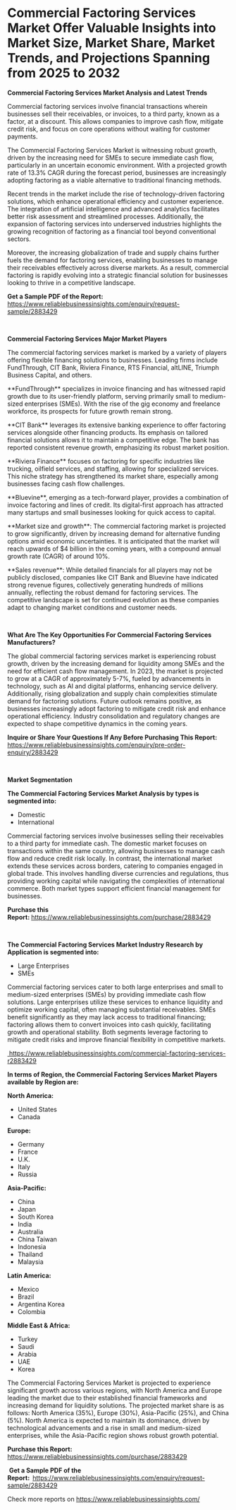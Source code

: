 <p><h1>Commercial Factoring Services Market Offer Valuable Insights into Market Size, Market Share, Market Trends, and Projections Spanning from 2025 to 2032</h1></p><p><strong>Commercial Factoring Services Market Analysis and Latest Trends</strong></p>
<p><p>Commercial factoring services involve financial transactions wherein businesses sell their receivables, or invoices, to a third party, known as a factor, at a discount. This allows companies to improve cash flow, mitigate credit risk, and focus on core operations without waiting for customer payments. </p><p>The Commercial Factoring Services Market is witnessing robust growth, driven by the increasing need for SMEs to secure immediate cash flow, particularly in an uncertain economic environment. With a projected growth rate of 13.3% CAGR during the forecast period, businesses are increasingly adopting factoring as a viable alternative to traditional financing methods. </p><p>Recent trends in the market include the rise of technology-driven factoring solutions, which enhance operational efficiency and customer experience. The integration of artificial intelligence and advanced analytics facilitates better risk assessment and streamlined processes. Additionally, the expansion of factoring services into underserved industries highlights the growing recognition of factoring as a financial tool beyond conventional sectors. </p><p>Moreover, the increasing globalization of trade and supply chains further fuels the demand for factoring services, enabling businesses to manage their receivables effectively across diverse markets. As a result, commercial factoring is rapidly evolving into a strategic financial solution for businesses looking to thrive in a competitive landscape.</p></p>
<p><strong>Get a Sample PDF of the Report:&nbsp;</strong> <a href="https://www.reliablebusinessinsights.com/enquiry/request-sample/2883429?utm_campaign=3134&utm_medium=2&utm_source=Github&utm_content=ia&utm_term=13032025&utm_id=commercial-factoring-services">https://www.reliablebusinessinsights.com/enquiry/request-sample/2883429</a></p>
<p>&nbsp;</p>
<p><strong>Commercial Factoring Services Major Market Players</strong></p>
<p><p>The commercial factoring services market is marked by a variety of players offering flexible financing solutions to businesses. Leading firms include FundThrough, CIT Bank, Riviera Finance, RTS Financial, altLINE, Triumph Business Capital, and others.</p><p>**FundThrough** specializes in invoice financing and has witnessed rapid growth due to its user-friendly platform, serving primarily small to medium-sized enterprises (SMEs). With the rise of the gig economy and freelance workforce, its prospects for future growth remain strong.</p><p>**CIT Bank** leverages its extensive banking experience to offer factoring services alongside other financing products. Its emphasis on tailored financial solutions allows it to maintain a competitive edge. The bank has reported consistent revenue growth, emphasizing its robust market position.</p><p>**Riviera Finance** focuses on factoring for specific industries like trucking, oilfield services, and staffing, allowing for specialized services. This niche strategy has strengthened its market share, especially among businesses facing cash flow challenges.</p><p>**Bluevine**, emerging as a tech-forward player, provides a combination of invoice factoring and lines of credit. Its digital-first approach has attracted many startups and small businesses looking for quick access to capital.</p><p>**Market size and growth**: The commercial factoring market is projected to grow significantly, driven by increasing demand for alternative funding options amid economic uncertainties. It is anticipated that the market will reach upwards of $4 billion in the coming years, with a compound annual growth rate (CAGR) of around 10%.</p><p>**Sales revenue**: While detailed financials for all players may not be publicly disclosed, companies like CIT Bank and Bluevine have indicated strong revenue figures, collectively generating hundreds of millions annually, reflecting the robust demand for factoring services. The competitive landscape is set for continued evolution as these companies adapt to changing market conditions and customer needs.</p></p>
<p>&nbsp;</p>
<p><strong>What Are The Key Opportunities For Commercial Factoring Services Manufacturers?</strong></p>
<p><p>The global commercial factoring services market is experiencing robust growth, driven by the increasing demand for liquidity among SMEs and the need for efficient cash flow management. In 2023, the market is projected to grow at a CAGR of approximately 5-7%, fueled by advancements in technology, such as AI and digital platforms, enhancing service delivery. Additionally, rising globalization and supply chain complexities stimulate demand for factoring solutions. Future outlook remains positive, as businesses increasingly adopt factoring to mitigate credit risk and enhance operational efficiency. Industry consolidation and regulatory changes are expected to shape competitive dynamics in the coming years.</p></p>
<p><strong>Inquire or Share Your Questions If Any Before Purchasing This Report:</strong> <a href="https://www.reliablebusinessinsights.com/enquiry/pre-order-enquiry/2883429?utm_campaign=3134&utm_medium=2&utm_source=Github&utm_content=ia&utm_term=13032025&utm_id=commercial-factoring-services">https://www.reliablebusinessinsights.com/enquiry/pre-order-enquiry/2883429</a></p>
<p>&nbsp;</p>
<p><strong>Market Segmentation</strong></p>
<p><strong>The Commercial Factoring Services Market Analysis by types is segmented into:</strong></p>
<p><ul><li>Domestic</li><li>International</li></ul></p>
<p><p>Commercial factoring services involve businesses selling their receivables to a third party for immediate cash. The domestic market focuses on transactions within the same country, allowing businesses to manage cash flow and reduce credit risk locally. In contrast, the international market extends these services across borders, catering to companies engaged in global trade. This involves handling diverse currencies and regulations, thus providing working capital while navigating the complexities of international commerce. Both market types support efficient financial management for businesses.</p></p>
<p><strong>Purchase this Report:&nbsp;</strong><a href="https://www.reliablebusinessinsights.com/purchase/2883429?utm_campaign=3134&utm_medium=2&utm_source=Github&utm_content=ia&utm_term=13032025&utm_id=commercial-factoring-services">https://www.reliablebusinessinsights.com/purchase/2883429</a></p>
<p>&nbsp;</p>
<p><strong>The Commercial Factoring Services Market Industry Research by Application is segmented into:</strong></p>
<p><ul><li>Large Enterprises</li><li>SMEs</li></ul></p>
<p><p>Commercial factoring services cater to both large enterprises and small to medium-sized enterprises (SMEs) by providing immediate cash flow solutions. Large enterprises utilize these services to enhance liquidity and optimize working capital, often managing substantial receivables. SMEs benefit significantly as they may lack access to traditional financing; factoring allows them to convert invoices into cash quickly, facilitating growth and operational stability. Both segments leverage factoring to mitigate credit risks and improve financial flexibility in competitive markets.</p></p>
<p><a href="https://www.reliablebusinessinsights.com/commercial-factoring-services-r2883429?utm_campaign=3134&utm_medium=2&utm_source=Github&utm_content=ia&utm_term=13032025&utm_id=commercial-factoring-services">&nbsp;https://www.reliablebusinessinsights.com/commercial-factoring-services-r2883429</a></p>
<p><strong>In terms of Region, the Commercial Factoring Services Market Players available by Region are:</strong></p>
<p>
    <p> <strong> North America: </strong>
        <ul>
            <li>United States</li>
            <li>Canada</li>
        </ul>
        </p> 
    <p> <strong> Europe: </strong>
        <ul>
            <li>Germany</li>
            <li>France</li>
            <li>U.K.</li>
            <li>Italy</li>
            <li>Russia</li>
        </ul>
        </p> 
    <p> <strong> Asia-Pacific: </strong>
        <ul>
            <li>China</li>
            <li>Japan</li>
            <li>South Korea</li>
            <li>India</li>
            <li>Australia</li>
            <li>China Taiwan</li>
            <li>Indonesia</li>
            <li>Thailand</li>
            <li>Malaysia</li>
        </ul>
        </p> 
    <p> <strong> Latin America: </strong>
        <ul>
            <li>Mexico</li>
            <li>Brazil</li>
            <li>Argentina Korea</li>
            <li>Colombia</li>
        </ul>
        </p> 
    <p> <strong> Middle East & Africa: </strong>
        <ul>
            <li>Turkey</li>
            <li>Saudi</li>
            <li>Arabia</li>
            <li>UAE</li>
            <li>Korea</li>
        </ul>
    </p>
    </p>
<p><p>The Commercial Factoring Services Market is projected to experience significant growth across various regions, with North America and Europe leading the market due to their established financial frameworks and increasing demand for liquidity solutions. The projected market share is as follows: North America (35%), Europe (30%), Asia-Pacific (25%), and China (5%). North America is expected to maintain its dominance, driven by technological advancements and a rise in small and medium-sized enterprises, while the Asia-Pacific region shows robust growth potential.</p></p>
<p><strong>Purchase this Report: </strong><a href="https://www.reliablebusinessinsights.com/purchase/2883429?utm_campaign=3134&utm_medium=2&utm_source=Github&utm_content=ia&utm_term=13032025&utm_id=commercial-factoring-services">https://www.reliablebusinessinsights.com/purchase/2883429</a></p>
<p>&nbsp;<strong>Get a Sample PDF of the Report:&nbsp;&nbsp;</strong><a href="https://www.reliablebusinessinsights.com/enquiry/request-sample/2883429?utm_campaign=3134&utm_medium=2&utm_source=Github&utm_content=ia&utm_term=13032025&utm_id=commercial-factoring-services">https://www.reliablebusinessinsights.com/enquiry/request-sample/2883429</a></p>
<p><strong></strong></p>
<p>Check more reports on <a href="https://www.reliablebusinessinsights.com/?utm_campaign=3134&utm_medium=2&utm_source=Github&utm_content=ia&utm_term=13032025&utm_id=commercial-factoring-services">https://www.reliablebusinessinsights.com/</a></p>